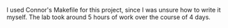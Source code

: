 I used Connor's Makefile for this project, since I was unsure how to write it myself. The lab took around 5 hours of work over the course of 4 days.